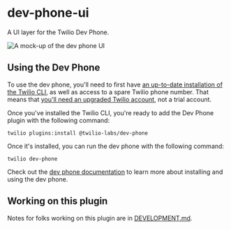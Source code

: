 # dev-phone-ui

A UI layer for the Twilio Dev Phone.

![A mock-up of the dev phone UI](https://user-images.githubusercontent.com/8594375/162187067-33f8e50e-64f9-4bd0-8cdb-ac10b2ff9b63.png)

## Using the Dev Phone

To use the dev phone, you'll need to first have [an up-to-date installation of the Twilio CLI](https://www.twilio.com/docs/content-snippets/twilio-cli-snippets/twilio-cli-installation), as well as access to a spare Twilio phone number. That means that [you'll need an upgraded Twilio account](https://support.twilio.com/hc/en-us/articles/223183208-Upgrading-to-a-paid-Twilio-Account?_ga=2.24955578.160882329.1650457443-360531395.1625234680), not a trial account.

Once you've installed the Twilio CLI, you're ready to add the Dev Phone plugin with the following command:

`twilio plugins:install @twilio-labs/dev-phone`

Once it's installed, you can run the dev phone with the following command:

`twilio dev-phone`

Check out the [dev phone documentation](https://www.twilio.com/docs/labs/dev-phone) to learn more about installing and using the dev phone.

## Working on this plugin

Notes for folks working on this plugin are in [DEVELOPMENT.md](DEVELOPMENT.md).
